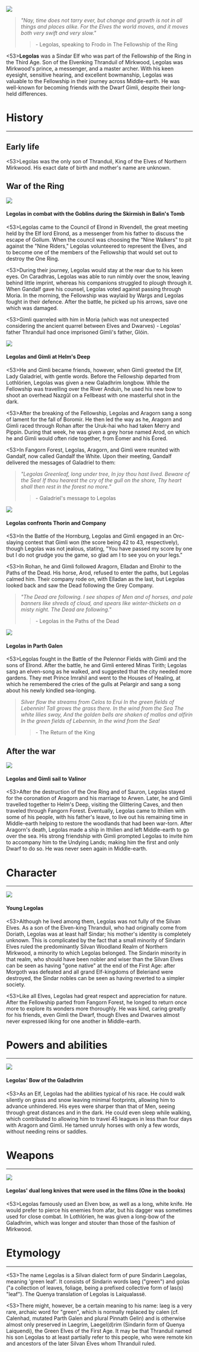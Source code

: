 ![](legolas/1.jpg)

> *"Nay, time does not tarry ever, but change and growth is not in all things and places alike. For the Elves the world moves, and it moves both very swift and very slow."*
>> \- Legolas, speaking to Frodo in The Fellowship of the Ring

<53>**Legolas** was a Sindar Elf who was part of the Fellowship of the Ring in the Third Age. Son of the Elvenking Thranduil of Mirkwood, Legolas was Mirkwood's prince, a messenger, and a master archer. With his keen eyesight, sensitive hearing, and excellent bowmanship, Legolas was valuable to the Fellowship in their journey across Middle-earth. He was well-known for becoming friends with the Dwarf Gimli, despite their long-held differences.

# History
---

## **Early life**

<53>Legolas was the only son of Thranduil, King of the Elves of Northern Mirkwood. His exact date of birth and mother's name are unknown.

## **War of the Ring**

![](legolas/2.jpg)

#### Legolas in combat with the Goblins during the Skirmish in Balin's Tomb

<53>Legolas came to the Council of Elrond in Rivendell, the great meeting held by the Elf lord Elrond, as a messenger from his father to discuss the escape of Gollum. When the council was choosing the "Nine Walkers" to pit against the "Nine Riders," Legolas volunteered to represent the Elves, and to become one of the members of the Fellowship that would set out to destroy the One Ring.

<53>During their journey, Legolas would stay at the rear due to his keen eyes. On Caradhras, Legolas was able to run nimbly over the snow, leaving behind little imprint, whereas his companions struggled to plough through it. When Gandalf gave his counsel, Legolas voted against passing through Moria. In the morning, the Fellowship was waylaid by Wargs and Legolas fought in their defence. After the battle, he picked up his arrows, save one which was damaged.

<53>Gimli quarreled with him in Moria (which was not unexpected considering the ancient quarrel between Elves and Dwarves) - Legolas' father Thranduil had once imprisoned Gimli's father, Glóin.

![](legolas/3.jpg)

#### Legolas and Gimli at Helm's Deep

<53>He and Gimli became friends, however, when Gimli greeted the Elf, Lady Galadriel, with gentle words. Before the Fellowship departed from Lothlórien, Legolas was given a new Galadhrim longbow. While the Fellowship was travelling over the River Anduin, he used his new bow to shoot an overhead Nazgûl on a Fellbeast with one masterful shot in the dark.

<53>After the breaking of the Fellowship, Legolas and Aragorn sang a song of lament for the fall of Boromir. He then led the way as he, Aragorn and Gimli raced through Rohan after the Uruk-hai who had taken Merry and Pippin. During that week, he was given a grey horse named Arod, on which he and Gimli would often ride together, from Éomer and his Éored.

<53>In Fangorn Forest, Legolas, Aragorn, and Gimli were reunited with Gandalf, now called Gandalf the White. Upon their meeting, Gandalf delivered the messages of Galadriel to them:

> *"Legolas Greenleaf, long under tree, In joy thou hast lived. Beware of the Sea! If thou hearest the cry of the gull on the shore, Thy heart shall then rest in the forest no more."*
>> \- Galadriel's message to Legolas

![](legolas/9.jpg)

#### Legolas confronts Thorin and Company

<53>In the Battle of the Hornburg, Legolas and Gimli engaged in an Orc-slaying contest that Gimli won (the score being 42 to 43, respectively), though Legolas was not jealous, stating, "You have passed my score by one but I do not grudge you the game, so glad am I to see you on your legs."

<53>In Rohan, he and Gimli followed Aragorn, Elladan and Elrohir to the Paths of the Dead. His horse, Arod, refused to enter the paths, but Legolas calmed him. Their company rode on, with Elladan as the last, but Legolas looked back and saw the Dead following the Grey Company.

> *"The Dead are following. I see shapes of Men and of horses, and pale banners like shreds of cloud, and spears like winter-thickets on a misty night. The Dead are following."*
>> \- Legolas in the Paths of the Dead

![](legolas/6.jpg)

#### Legolas in Parth Galen

<53>Legolas fought in the Battle of the Pelennor Fields with Gimli and the sons of Elrond. After the battle, he and Gimli entered Minas Tirith; Legolas sang an elven-song as he walked, and suggested that the city needed more gardens. They met Prince Imrahil and went to the Houses of Healing, at which he remembered the cries of the gulls at Pelargir and sang a song about his newly kindled sea-longing.

> *Silver flow the streams from Celos to Erui*
> *In the green fields of Lebennin!*
> *Tall grows the grass there. In the wind from the Sea*
> *The white lilies sway,*
> *And the golden bells are shaken of mallos and alfirin*
> *In the green fields of Lebennin,*
> *In the wind from the Sea!*
>> \- The Return of the King

## **After the war**

![](legolas/4.jpg)

#### Legolas and Gimli sail to Valinor

<53>After the destruction of the One Ring and of Sauron, Legolas stayed for the coronation of Aragorn and his marriage to Arwen. Later, he and Gimli travelled together to Helm's Deep, visiting the Glittering Caves, and then traveled through Fangorn Forest. Eventually, Legolas came to Ithilien with some of his people, with his father's leave, to live out his remaining time in Middle-earth helping to restore the woodlands that had been war-torn. After Aragorn's death, Legolas made a ship in Ithilien and left Middle-earth to go over the sea. His strong friendship with Gimli prompted Legolas to invite him to accompany him to the Undying Lands; making him the first and only Dwarf to do so. He was never seen again in Middle-earth.

# Character

---

![](legolas/5.jpg)

#### Young Legolas

<53>Although he lived among them, Legolas was not fully of the Silvan Elves. As a son of the Elven-king Thranduil, who had originally come from Doriath, Legolas was at least half Sindar; his mother's identity is completely unknown. This is complicated by the fact that a small minority of Sindarin Elves ruled the predominantly Silvan Woodland Realm of Northern Mirkwood, a minority to which Legolas belonged. The Sindarin minority in that realm, who should have been nobler and wiser than the Silvan Elves can be seen as having "gone native" at the end of the First Age: after Morgoth was defeated and all grand Elf-kingdoms of Beleriand were destroyed, the Sindar nobles can be seen as having reverted to a simpler society.

<53>Like all Elves, Legolas had great respect and appreciation for nature. After the Fellowship parted from Fangorn Forest, he longed to return once more to explore its wonders more thoroughly. He was kind, caring greatly for his friends, even Gimli the Dwarf, though Elves and Dwarves almost never expressed liking for one another in Middle-earth.

# Powers and abilities

---

![](legolas/7.jpg)

#### Legolas' Bow of the Galadhrim

<53>As an Elf, Legolas had the abilities typical of his race. He could walk silently on grass and snow leaving minimal footprints, allowing him to advance unhindered. His eyes were sharper than that of Men, seeing through great distances and in the dark. He could even sleep while walking, which contributed to allowing him to travel 45 leagues in less than four days with Aragorn and Gimli. He tamed unruly horses with only a few words, without needing reins or saddles.

# Weapons

---

![](legolas/8.jpg)

#### Legolas' dual long knives that were used in the films (One in the books)

<53>Legolas famously used an Elven bow, as well as a long, white knife. He would prefer to pierce his enemies from afar, but his dagger was sometimes used for close combat. In Lothlórien, he was given a long-bow of the Galadhrim, which was longer and stouter than those of the fashion of Mirkwood.

# Etymology

---

<53>The name Legolas is a Silvan dialect form of pure Sindarin Laegolas, meaning 'green leaf'. It consists of Sindarin words laeg ("green") and golas ("a collection of leaves, foliage, being a prefixed collective form of las(s) "leaf"). The Quenya translation of Legolas is Laiqualassë.

<53>There might, however, be a certain meaning to his name: laeg is a very rare, archaic word for "green", which is normally replaced by calen (cf. Calenhad, mutated Parth Galen and plural Pinnath Gelin) and is otherwise almost only preserved in Laegrim, Laegel(d)rim (Sindarin form of Quenya Laiquendi), the Green Elves of the First Age. It may be that Thranduil named his son Legolas to at least partially refer to this people, who were remote kin and ancestors of the later Silvan Elves whom Thranduil ruled.
